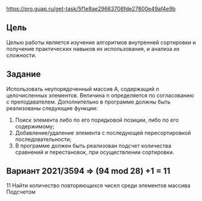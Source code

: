 https://pro.guap.ru/get-task/5f1e8ae29663706fde27800e49af4e9b

## Цель
Целью работы является изучение алгоритмов внутренней сортировки
и получение практических навыков их использования, и анализа их
сложности.

## Задание

Использовать неупорядоченный массив A, содержащий n
целочисленных элементов. Величина n определяется по согласованию с
преподавателем. Дополнительно в программе должны быть реализованы
следующие функции:
1) Поиск элемента либо по его порядковой позиции, либо по его
   содержимому;
2) Добавление/удаление элемента с последующей пересортировкой
   последовательности;
3) В программе должен быть реализован подсчет количества
   сравнений и перестановок, при осуществлении сортировки.

 
## Вариант 2021/3594 => (94 mod 28) +1 = 11


11 Найти количество повторяющихся чисел среди элементов массива Подсчетом


